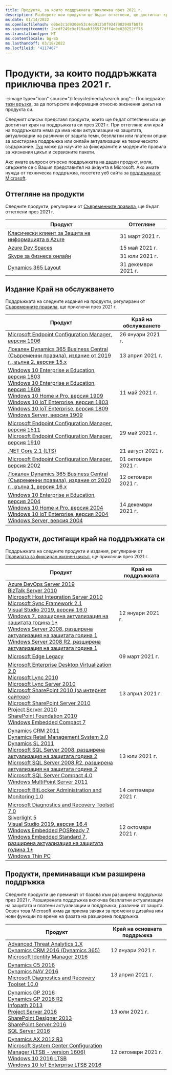 ```yaml
---
title: Продукти, за които поддръжката приключва през 2021 г.
description: Разберете кои продукти ще бъдат оттеглени, ще достигнат края на поддръжката си или ще преминат от базова към разширена поддръжка през 2021 г.
ms.date: 01/14/2022
ms.openlocfilehash: e0be3c1d9300e53c4eb912b0f9347902948fb0f8
ms.sourcegitcommit: 2bcdf249c9ef19aab3355f7dff4e0e020252ff76
ms.translationtype: HT
ms.contentlocale: bg-BG
ms.lasthandoff: 03/18/2022
ms.locfileid: "4117467"
---
```

# <a name="products-ending-support-in-2021"></a>Продукти, за които поддръжката приключва през 2021 г.

:::image type="icon" source="/lifecycle/media/search.png":::
Последвайте [тази връзка](/lifecycle/products/), за да потърсите информация относно жизнения цикъл на продукта си.

Следният списък представя продукти, които ще бъдат оттеглени или ще достигнат края на поддръжката си през 2021 г. При оттегляне или край на поддръжката няма да има нови актуализации на защитата, актуализации на различни от защита теми, безплатни или платени опции за асистирана поддръжка или онлайн актуализации на техническото съдържание. [Тук](/lifecycle/overview/product-end-of-support-overview) може да научите за фиксираните и модерните правила за жизнения цикъл и сервизните пакети.

Ако имате въпроси относно поддръжката на даден продукт, моля, свържете се с Вашия представител на акаунта в Microsoft. Ако имате нужда от техническа поддръжка, посетете уеб сайта за [поддръжка от Microsoft](https://support.microsoft.com/contactus/?ws=support).

## <a name="product-retirements"></a>Оттегляне на продукти

Следните продукти, регулирани от [Съвременните правила](/lifecycle/policies/modern), ще бъдат оттеглени през 2021 г.

| Продукт | Оттегляне |
| --- | --- |
| [Класически клиент за Защита на информацията в Azure](/lifecycle/products/azure-information-protection-classic-client?branch=live)<br> | 31 март 2021 г. |
| [Azure Dev Spaces](/lifecycle/products/azure-dev-spaces?branch=live)<br> | 15 май 2021 г. |
| [Skype за бизнеса онлайн](/lifecycle/products/skype-for-business-online?branch=live)<br> | 31 юли 2021 г. |
| [Dynamics 365 Layout](/lifecycle/products/dynamics-365-layout?branch=live)<br> | 31 декември 2021 г. |


## <a name="release-end-of-servicing"></a>Издание Край на обслужването

Поддръжката на следните издания на продукти, регулирани от [Съвременните правила](/lifecycle/policies/modern), ще приключи през 2021 г.

| Продукт | Край на обслужването |
| --- | --- |
| [Microsoft Endpoint Configuration Manager, версия 1906](/lifecycle/products/microsoft-endpoint-configuration-manager?branch=live)<br> | 26 януари 2021 г. |
| [Локален Dynamics 365 Business Central (Съвременни правила), издание от 2019 г., вълна 2, версия 15.x](/lifecycle/products/dynamics-365-business-central-onpremises-modern-policy?branch=live)<br> | 13 април 2021 г. |
| [Windows 10 Enterprise и Education, версия 1803](/lifecycle/products/windows-10-enterprise-and-education?branch=live)<br>[Windows 10 Enterprise и Education, версия 1809](/lifecycle/products/windows-10-enterprise-and-education?branch=live)<br>[Windows 10 Home и Pro, версия 1909](/lifecycle/products/windows-10-home-and-pro?branch=live)<br>[Windows 10 IoT Enterprise, версия 1803](/lifecycle/products/windows-10-iot-enterprise?branch=live)<br>[Windows 10 IoT Enterprise, версия 1809](/lifecycle/products/windows-10-iot-enterprise?branch=live)<br>[Windows Server, версия 1909](/lifecycle/products/windows-server?branch=live)<br> | 11 май 2021 г. |
| [Microsoft Endpoint Configuration Manager, версия 1511](/lifecycle/products/microsoft-endpoint-configuration-manager?branch=live)<br>[Microsoft Endpoint Configuration Manager, версия 1910](/lifecycle/products/microsoft-endpoint-configuration-manager?branch=live)<br> | 29 май 2021 г. |
| [.NET Core 2.1 (LTS)](/lifecycle/products/microsoft-net-and-net-core?branch=live)<br> | 21 август 2021 г. |
| [Microsoft Endpoint Configuration Manager, версия 2002](/lifecycle/products/microsoft-endpoint-configuration-manager?branch=live)<br> | 01 октомври 2021 г. |
| [Локален Dynamics 365 Business Central (Съвременни правила), издание от 2020 г., вълна 1, версия 16.x](/lifecycle/products/dynamics-365-business-central-onpremises-modern-policy?branch=live)<br> | 12 октомври 2021 г. |
| [Windows 10 Enterprise и Education, версия 2004](/lifecycle/products/windows-10-enterprise-and-education?branch=live)<br>[Windows 10 Home и Pro, версия 2004](/lifecycle/products/windows-10-home-and-pro?branch=live)<br>[Windows 10 IoT Enterprise, версия 2004](/lifecycle/products/windows-10-iot-enterprise?branch=live)<br>[Windows Server, версия 2004](/lifecycle/products/windows-server?branch=live)<br> | 14 декември 2021 г. |


## <a name="products-reaching-end-of-support"></a>Продукти, достигащи край на поддръжката си

Поддръжката на следните продукти и издания, регулирани от [Правилата за фиксиран жизнен цикъл](/lifecycle/policies/fixed), ще приключи през 2021 г.

| Продукт | Край на поддръжката |
| --- | --- |
| [Azure DevOps Server 2019](/lifecycle/products/azure-devops-server-2019?branch=live)<br>[BizTalk Server 2010](/lifecycle/products/biztalk-server-2010?branch=live)<br>[Microsoft Host Integration Server 2010](/lifecycle/products/microsoft-host-integration-server-2010?branch=live)<br>[Microsoft Sync Framework 2.1](/lifecycle/products/microsoft-sync-framework-21?branch=live)<br>[Visual Studio 2019, версия 16.0](/lifecycle/products/visual-studio-2019?branch=live)<br>[Windows 7, разширена актуализация на защитата година 1*](/lifecycle/products/windows-7?branch=live)<br>[Windows Server 2008, разширена актуализация на защитата година 1](/lifecycle/products/windows-server-2008?branch=live)<br>[Windows Server 2008 R2, разширена актуализация на защитата година 1](/lifecycle/products/windows-server-2008-r2?branch=live)<br> | 12 януари 2021 г. |
| [Microsoft Edge Legacy](/lifecycle/products/microsoft-edge-legacy?branch=live)<br> | 09 март 2021 г. |
| [Microsoft Enterprise Desktop Virtualization 2.0](/lifecycle/products/microsoft-enterprise-desktop-virtualization-20?branch=live)<br>[Microsoft Lync 2010](/lifecycle/products/microsoft-lync-2010?branch=live)<br>[Microsoft Lync Server 2010](/lifecycle/products/microsoft-lync-server-2010?branch=live)<br>[Microsoft SharePoint 2010 (за интернет сайтове)](/lifecycle/products/microsoft-sharepoint-2010?branch=live)<br>[Microsoft SharePoint Server 2010](/lifecycle/products/microsoft-sharepoint-server-2010?branch=live)<br>[Project Server 2010](/lifecycle/products/project-server-2010?branch=live)<br>[SharePoint Foundation 2010](/lifecycle/products/sharepoint-foundation-2010?branch=live)<br>[Windows Embedded Compact 7](/lifecycle/products/windows-embedded-compact-7?branch=live)<br> | 13 април 2021 г. |
| [Dynamics CRM 2011](/lifecycle/products/dynamics-crm-2011?branch=live)<br>[Dynamics Retail Management System 2.0](/lifecycle/products/dynamics-retail-management-system-20?branch=live)<br>[Dynamics SL 2011](/lifecycle/products/dynamics-sl-2011?branch=live)<br>[Microsoft SQL Server 2008, разширена актуализация на защитата година 2](/lifecycle/products/microsoft-sql-server-2008?branch=live)<br>[Microsoft SQL Server 2008 R2, разширена актуализация на защитата година 2](/lifecycle/products/microsoft-sql-server-2008-r2?branch=live)<br>[Microsoft SQL Server Compact 4.0](/lifecycle/products/microsoft-sql-server-compact-40?branch=live)<br>[Windows MultiPoint Server 2011](/lifecycle/products/windows-multipoint-server-2011?branch=live)<br> | 13 юли 2021 г. |
| [Microsoft BitLocker Administration and Monitoring 1.0](/lifecycle/products/microsoft-bitlocker-administration-and-monitoring-10?branch=live)<br> | 14 септември 2021 г. |
| [Microsoft Diagnostics and Recovery Toolset 7.0](/lifecycle/products/microsoft-diagnostics-and-recovery-toolset-70?branch=live)<br>[Silverlight 5](/lifecycle/products/silverlight-5?branch=live)<br>[Visual Studio 2019, версия 16.4](/lifecycle/products/visual-studio-2019?branch=live)<br>[Windows Embedded POSReady 7](/lifecycle/products/windows-embedded-posready-7?branch=live)<br>[Windows Embedded Standard 7, разширена актуализация на защитата година 1*](/lifecycle/products/windows-embedded-standard-7?branch=live)<br>[Windows Thin PC](/lifecycle/products/windows-thin-pc?branch=live)<br> | 12 октомври 2021 г. |


## <a name="products-moving-to-extended-support"></a>Продукти, преминаващи към разширена поддръжка

Следните продукти ще преминат от базова към разширена поддръжка през 2021 г. Разширената поддръжка включва безплатни актуализации на защитата и платени актуализации и поддръжка, различни от защита. Освен това Microsoft няма да приема заявки за промени в дизайна или нови функции по време на фазата на разширена поддръжка.

| Продукт | Край на основната поддръжка |
| --- | --- |
| [Advanced Threat Analytics 1.X](/lifecycle/products/advanced-threat-analytics-1x?branch=live)<br>[Dynamics CRM 2016 (Dynamics 365)](/lifecycle/products/dynamics-crm-2016-dynamics-365?branch=live)<br>[Microsoft Identity Manager 2016](/lifecycle/products/microsoft-identity-manager-2016?branch=live)<br> | 12 януари 2021 г. |
| [Dynamics C5 2016](/lifecycle/products/dynamics-c5-2016?branch=live)<br>[Dynamics NAV 2016](/lifecycle/products/dynamics-nav-2016?branch=live)<br>[Microsoft Diagnostics and Recovery Toolset 10.0](/lifecycle/products/microsoft-diagnostics-and-recovery-toolset-100?branch=live)<br> | 13 април 2021 г. |
| [Dynamics GP 2016](/lifecycle/products/dynamics-gp-2016?branch=live)<br>[Dynamics GP 2016 R2](/lifecycle/products/dynamics-gp-2016-r2?branch=live)<br>[Infopath 2013](/lifecycle/products/infopath-2013?branch=live)<br>[Project Server 2016](/lifecycle/products/project-server-2016?branch=live)<br>[SharePoint Designer 2013](/lifecycle/products/sharepoint-designer-2013?branch=live)<br>[SharePoint Server 2016](/lifecycle/products/sharepoint-server-2016?branch=live)<br>[SQL Server 2016](/lifecycle/products/sql-server-2016?branch=live)<br> | 13 юли 2021 г. |
| [Dynamics AX 2012 R3](/lifecycle/products/dynamics-ax-2012-r3?branch=live)<br>[Microsoft System Center Configuration Manager (LTSB - version 1606)](/lifecycle/products/microsoft-system-center-configuration-manager-ltsb-version-1606?branch=live)<br>[Windows 10 2016 LTSB](/lifecycle/products/windows-10-2016-ltsb?branch=live)<br>[Windows 10 IoT Enterprise LTSB 2016](/lifecycle/products/windows-10-iot-enterprise-ltsb-2016?branch=live)<br> | 12 октомври 2021 г. |
